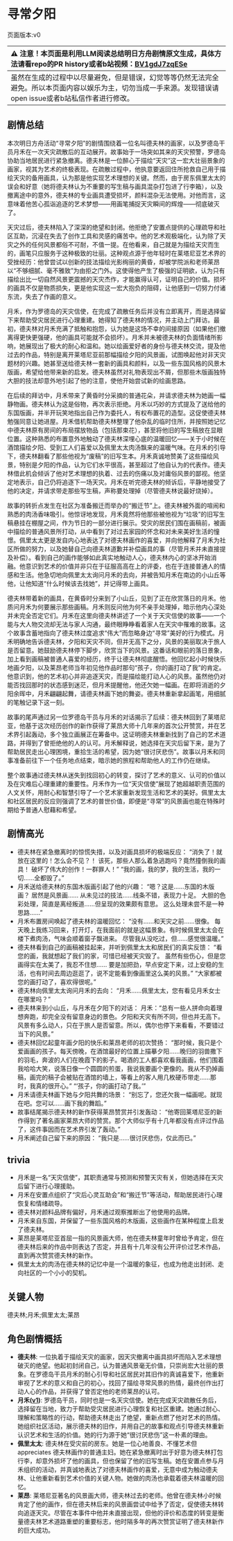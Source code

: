 # 寻常夕阳
页面版本:v0
 

| :warning: 注意！本页面是利用LLM阅读总结明日方舟剧情原文生成，具体方法请看repo的PR history或者b站视频：[BV1gdJ7zqESe](https://www.bilibili.com/video/BV1gdJ7zqESe/)         |
|:----------------------------|
| 虽然在生成的过程中以尽量避免，但是错误，幻觉等等仍然无法完全避免。所以本页面内容以娱乐为主，切勿当成一手来源。发现错误请open issue或者b站私信作者进行修改。|



## 剧情总结
本次明日方舟活动“寻常夕阳”的剧情围绕着一位名叫德夫林的画家，以及罗德岛干员月禾在一次天灾疏散后的互动展开。故事始于一场突如其来的天灾预警，罗德岛协助当地居民进行紧急撤离。德夫林是一位醉心于描绘“天灾”这一宏大壮丽景象的画家，视其为艺术的终极表现。在疏散过程中，他执意要返回住所抢救自己用于描绘天灾的备用画具，认为那是他实现艺术理想的关键。然而，由于房东佩里太太的误会和好意（她将德夫林认为不重要的写生稿与画具混杂打包进了行李箱），以及撤离途中的意外，德夫林的专业画具遭受损坏，颜料混杂无法使用。对他而言，这意味着他苦心孤诣追逐的艺术梦想——用画笔捕捉天灾瞬间的辉煌——彻底破灭了。

天灾过后，德夫林陷入了深深的绝望和封闭。他拒绝了安置点提供的心理疏导和社区互助，沉浸在失去了创作工具和灵感的痛苦中。他的艺术观极端化，认为除了天灾之外的任何风景都俗不可耐，不值一提。在他看来，自己就是为描绘天灾而生的，画笔只应服务于这种极致的壮丽。这种观点源于他年轻时在莱塔尼亚艺术界的受挫经历：他曾尝试以创新的技法描绘光影绚丽的黄昏，却被学院派和老师莱昂以“不够细腻、毫不雅致”为由拒之门外。这使得他产生了极强的证明欲，认为只有描绘出比一切自然风景更震撼的天灾杰作，才能赢得认可，证明自己的价值。损坏的画具不仅是物质损失，更是他实现这一宏大抱负的阻碍，让他感到一切努力付诸东流，失去了作画的意义。

月禾，作为罗德岛的天灾信使，在完成了疏散任务后并没有立即离开，而是选择留下来帮助受灾居民进行心理重建。她得知了德夫林的情况，并主动上门拜访。最初，德夫林对月禾充满了抵触和抱怨，认为她是这场不幸的间接原因（如果他们撤离得更快更强硬，他的画具可能就不会损坏）。月禾并未被德夫林的负面情绪所影响，她展现出了极大的耐心和温和。她以绘画爱好者的身份与德夫林交流，提及他过去的作品，特别是离开莱塔尼亚前那幅描绘夕阳的风景画，试图唤起他对非天灾题材的兴趣。她甚至送给德夫林一套新的画具和颜料，以及一些东国风格的风景木版画，希望给他带来新的启发。德夫林虽然对礼物表现出不屑，但那些木版画独特大胆的技法却意外地引起了他的注意，使他开始尝试新的绘画思路。

在后续的拜访中，月禾带来了黄昏时分采摘的普通花朵，并请求德夫林为她画一幅静物画。德夫林认为这是俗物，再次表示拒绝。月禾以巧妙的方式提及了送给他的东国版画，并半开玩笑地指出自己作为委托人，有权布置花的造型。这促使德夫林勉强同意让她进屋。月禾借机帮助德夫林整理了他杂乱的临时住所，并按照她记忆中德夫林原有房间的布局摆放物品（包括那束花），甚至将他旧的写生稿放在显眼位置。这种熟悉的布置意外地触动了德夫林深埋心底的温暖回忆——关于小时候在酒馆描绘夕阳、受到工人们喜爱以及佩里太太肉汤飘来的温暖气味。在月禾的引导下，德夫林翻看了那些他视为“废稿”的旧写生本。月禾真诚地赞美了这些描绘风景，特别是夕阳的作品，认为它们水平很高，甚至超过了他自认为的代表作。德夫林借此机会倾诉了他对艺术理想的执着、过去的伤痛以及对庸俗风景的鄙视。他坚定地表示，自己仍将追逐下一场天灾。月禾在听完德夫林的倾诉后，平静地接受了他的决定，并请求带走那些写生稿，声称要处理掉（尽管德夫林说最好烧掉）。

故事的转折点发生在社区为准备搬迁而举办的“搬迁节”上。德夫林被外面的喧闹和熟悉的肉汤香味吸引。他惊讶地发现，月禾竟然将他那些被他视为“垃圾”的旧写生稿悬挂在棚屋之间，作为节日的一部分进行展示。受灾的居民们围在画稿前，被画中描绘的普通风景所打动，从中看到了对过去家园的怀念和对未来美好生活的憧憬。佩里太太更是发自内心地表达了对德夫林画作的喜爱，并向他解释了月禾为社区所做的努力，以及她替自己向德夫林道歉并补偿画具的事（尽管月禾并未直接提及补偿）。看到自己的画作能够如此真实地触动人心，德夫林内心的坚冰开始消融。他意识到艺术的价值并非只在于征服高高在上的评委，也在于连接普通人的情感和生活。他急切地向佩里太太询问月禾的去向，并被告知月禾在南边的小山丘等他，让他知道“什么时候该去找她”，并记得带上画具。

德夫林带着新的画具，在黄昏时分来到了小山丘，见到了正在欣赏落日的月禾。他质问月禾为何要展示那些画稿。月禾则反问他为何不亲手处理掉，暗示他内心深处并未完全否定它们。月禾在这里向德夫林讲述了一个关于天灾信使的故事——一个能与大人物交流却无法与家人沟通，最终眼睁睁看着家人在天灾中罹难的故事。这个故事含蓄地指向了德夫林过度追求“伟大”而忽略身边“寻常”美好的行为模式。月禾明确地告诉德夫林，夕阳和天灾不同，但并无高下之分，风景的美丽取决于旅人是否留意。她鼓励德夫林停下脚步，欣赏当下的风景。这番话和眼前的落日景象，加上看到画稿被普通人喜爱的经历，终于让德夫林彻底醒悟。他回忆起小时候快乐地画夕阳，以及莱昂老师当年初见他作品时那句“孩子，你的画打动了我”的肯定。他意识到，他的艺术初心并非追逐天灾，而是描绘能打动人心的风景。虽然他仍对能否找回那时的状态感到迷茫，但月禾提醒他，他还欠她一幅画。在即将消逝的夕阳余晖中，月禾翩翩起舞，请德夫林画下她的舞姿。德夫林重新拿起画笔，用细腻的笔触记录下这一刻。

故事的尾声通过另一位罗德岛干员与月禾的对话揭示了后续：德夫林回到了莱塔尼亚，他基于这次经历创作的新作获得了莱昂大师十几年来的首次公开赞赏，并在艺术界引起轰动，多个独立画展正在筹备中。这证明德夫林重新找到了自己的艺术道路，并得到了曾拒绝他的人的认可。月禾解释说，她选择在天灾后留下来，是为了帮助居民走出心理困境，重拾生活的希望，因为她“很讨厌悲伤”。故事以月禾和同事准备前往下一个任务地点结束，暗示她的旅程和帮助他人的工作仍在继续。

整个故事通过德夫林从迷失到找回初心的转变，探讨了艺术的意义、认可的价值以及在灾难后心理重建的重要性。月禾作为一位“天灾信使”展现了她超越职责范围的人文关怀，用耐心和智慧引导了一个艺术家重新发现生活和艺术的美好。佩里太太和社区居民的反应则强调了艺术的普世价值，即便是“寻常”的风景画也能在特殊时期给予普通人慰藉和希望。
## 剧情高光
*   德夫林在紧急撤离时的惊慌失措，以及对画具损坏的极端反应：
    “消失了！就放在这里的！怎么会不见？！ 该死，那些人那么着急逃跑吗？竟然撞倒我的画具！ 破坏了伟大的创作！一群罪人！”
    “我的画，我的梦，我的生活，我的一切......全都毁了。”
*   月禾送给德夫林的东国木版画引起了他的兴趣：
    “嗯？这是......东国的木版画？ 居然是风景画...... 从未见过的技法......线条不错，表现力十足。 大胆的色彩处理，简直是离经叛道......但呈现的效果颇有意思。 这么处理未尝不是一种思路......”
*   月禾布置房间唤起了德夫林的温暖回忆：
    “没有......和天灾之前......很像。 每天晚上我练习回来，打开灯，在我面前的就是这幅景象。有时候佩里太太会在楼下煮肉汤，气味会顺着窗子飘进来。 尽管我从没吃过，但......感觉很温暖。”
*   德夫林看到自己的画稿被挂起来，并听到佩里太太和居民们的真实反馈：
    “看您的画，我就想起了我们的家，可惜已经被天灾毁了。 虽然有些伤心，但是您画得实在太美了，我忍不住想...... 要是加把劲，早点安定下来，过上安稳的生活，也有时间去周边逛逛了，说不定能看到像画里这么美的风景。”
    “大家都被您的画打动了，喜欢得很呢。”
*   德夫林向佩里太太询问月禾的去向：
    “月禾......佩里太太，您有看见月禾女士在哪里吗？”
*   德夫林来到小山丘，与月禾在夕阳下的对话：
    月禾：“总有一些人拼命向着理想奔跑，却完全没有留意身边的景色。夕阳和天灾有所不同，但也并无高下。风景有多么动人，只在于旅人是否留意。所以，偶尔也停下来看看，不要错过当下的风景。”
*   德夫林回忆起童年画夕阳的快乐和莱昂老师的初次赞扬：
    “那时候，我只是个爱画画的孩子。每天傍晚，在酒馆最好的位置上描摹夕阳......晚归的羽兽撒下的羽毛，奔波的人们在晚霞下的影子。喝酒的工人都喜欢看我画画，他们围着我哈哈大笑，说落日像一个圆圆的煎蛋，我说我要画个更像的。我从不扔掉画稿，画完的稿子会被贴在酒馆的墙上，等看上的客人用几枚硬币带走......那时，我真的很开心。”
    “‘孩子，你的画打动了我。’”
*   月禾请德夫林画下她与夕阳共舞的场景：
    “别忘了，您还欠我一幅画呢。就现在吧。您可以......画下我的舞蹈。”
*   故事结尾揭示德夫林的新作获得莱昂赞赏并引发轰动：
    “他寄回莱塔尼亚的新作得到了著名画家莱昂大师的赞赏。那个大师似乎有十几年都没有点评过作品了，这件事因而在艺术界引发了轰动。”
*   月禾阐述自己留下来的原因：
    “我只是......很讨厌悲伤，仅此而已。”
## trivia
*   月禾是一名“天灾信使”，其职责通常与预测和预警天灾有关，但她选择在天灾后留下进行心理援助。
*   月禾在安置点组织了“灾后心灵互助会”和“搬迁节”等活动，帮助居民进行心理恢复和情绪疏导。
*   德夫林对颜料品牌有偏好，月禾通过观察推断出了他使用的品牌。
*   月禾来自东国，并保留了一些东国风格的木版画，这些画作在某种程度上启发了德夫林。
*   莱昂是莱塔尼亚首屈一指的风景画大师，他在德夫林童年时曾给予肯定，但在德夫林后来的作品中则表达了否定，并且有十几年没有公开评价过艺术作品，直到再次赞赏德夫林的新作。
*   佩里太太的肉汤在德夫林的记忆中是一个温暖的象征，也成为他走出封闭、走向社区的一个小小的契机。
## 关键人物
德夫林;月禾;佩里太太;莱昂
## 角色剧情概括
-   **德夫林**: 一位执着于描绘天灾的画家，因天灾撤离中画具损坏而陷入艺术理想破灭的绝望。他起初封闭自己，认为普通风景毫无价值，只崇尚宏大壮丽的景象。在罗德岛干员月禾的耐心引导和社区居民对其旧作的真诚喜爱下，他重新审视了艺术的意义和自己的初心，找回了描绘寻常风景的热情，最终创作出打动人心的作品，并获得了曾否定他的老师莱昂的认可。
-   **月禾([v1](../chars/char_343_tknogi.md))**: 罗德岛干员，同时也是一名天灾信使。她在完成天灾疏散任务后，选择留在当地，致力于帮助受灾居民进行心理恢复和社区重建。她通过耐心、理解和策略性的行动，帮助德夫林走出了绝望，重新点燃了他对艺术的热情。她组织社区活动，展示德夫林的旧作，并用自己的故事和观点引导德夫林重新认识艺术和生活的价值。她的行为源于她“很讨厌悲伤”这一朴素的理由。
-   **佩里太太**: 德夫林在受灾前的房东。她是一位心地善良、不懂艺术但 appreciates 德夫林画作的普通主妇。她在紧急撤离时出于好意为德夫林打包行李，却意外损坏了他的画具，但也保留了他的旧写生稿。她在安置点参与月禾组织的活动，并真诚地表达了对德夫林画作的喜爱，无意中成为触动德夫林、让他重新看到艺术价值的关键人物。她做的肉汤也承载着德夫林温暖的回忆。
-   **莱昂**: 莱塔尼亚著名的风景画大师，德夫林过去的老师。他曾在德夫林小时候肯定了他的画作，但在德夫林后来的风景画尝试中给予了否定，促使德夫林转向追逐天灾。尽管在本事件中他并未直接出现，但他的评价和态度的转变是衡量德夫林艺术道路重塑的重要标志，他时隔多年的再次赞赏证明了德夫林新作的巨大成功。